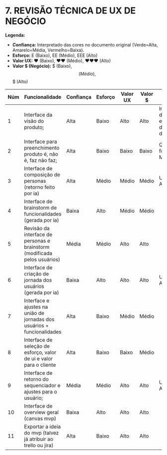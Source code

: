# 7. REVISÃO TÉCNICA DE UX DE NEGÓCIO

**Legenda:**
*   **Confiança:** Interpretado das cores no documento original (Verde=Alta, Amarelo=Média, Vermelho=Baixa).
*   **Esforço:** E (Baixo), EE (Médio), EEE (Alto)
*   **Valor UX:** ♥ (Baixo), ♥♥ (Médio), ♥♥♥ (Alto)
*   **Valor $ (Negócio):** $ (Baixo), $$ (Médio), $$$ (Alto)

| Núm | Funcionalidade                                                                 | Confiança | Esforço | Valor UX | Valor $ | OBS                      |
|-----|--------------------------------------------------------------------------------|-----------|---------|----------|---------|--------------------------|
| 1   | Interface da visão do produto;                                                 | Alta      | Baixo   | Alto     | Alto    | Interface de entrada de dados |
| 2   | Interface para preenchimento produto é, não é, faz não faz;                      | Alta      | Baixo   | Baixo    | Baixo   | Qual o foco do MVP       |
| 3   | Interface de composição de personas (retorno feito por ia)                      | Alta      | Médio   | Médio    | Médio   | Uso de AI                |
| 4   | Interface de brainstorm de funcionalidades (gerada por ia)                       | Baixa     | Alto    | Médio    | Médio   |                          |
| 5   | Revisão da interface de personas e brainstorm (modificada pelos usuários)        | Média     | Médio   | Alto     | Alto    |                          |
| 6   | Interface de criação de jornada dos usuários (gerada por ia)                     | Baixa     | Alto    | Alto     | Alto    | Uso de AI                |
| 7   | Interface e ajustes na união de jornadas dos usuários + funcionalidades          | Alta      | Baixo   | Médio    | Médio   |                          |
| 8   | Interface de seleção de esforço, valor de ui e valor para o cliente              | Alta      | Baixo   | Baixo    | Médio   |                          |
| 9   | Interface de retorno do sequenciador e ajustes para o usuário;                   | Média     | Médio   | Alto     | Alto    | Uso de AI                |
| 10  | Interface de overview geral (canvas mvp)                                       | Baixa     | Alto    | Alto     | Alto    |                          |
| 11  | Exportar a ideia do mvp (talvez já atribuir ao trello ou jira)                   | Alta      | Baixo   | Alto     | Alto    |                          |